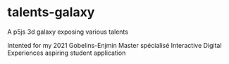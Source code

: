 # talents-galaxy

A p5js 3d galaxy exposing various talents

Intented for my 2021 Gobelins-Enjmin Master spécialisé Interactive Digital Experiences aspiring student application
